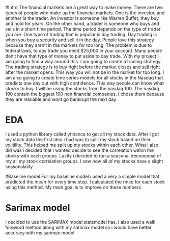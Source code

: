 #Intro
The financial markets are a great way to make money. There are two types of people who make up the financial markets. One is the investor, and another is the trader. An investor is someone like Warren Buffet, they buy and hold for years. On the other hand, a trader is someone who buys and sells in a short time period. The time period depends on the type of trader you are. One type of trading that is popular is day trading. Day trading is when you buy a security and sell it in the day. People love this strategy because they aren’t in the markets for too long. The problem is due to federal laws, to day trade you need $25,000  in your account. Many people don’t have that type of money to put aside to day trade. With my project I am going to find a way around this. I am going to create a trading strategy. The trading strategy is to buy right before the market closes and sell right after the market opens. This way you will not be in the market for too long. I am also going to create time series models for all stocks in the Nasdaq that predicts one day out with high confidence. This way people can know what stocks to buy. I will be using the stocks from the nasdaq 100. The nasdaq 100 contain the biggest 100 non financial companies. I chose them because they are relaiable and wont go bankrupt the next day.

# EDA
I used a python library called yfinance to get all my stock data. After i got my stock data the first idea i had was to split my stock based on thier volitlilty. This helped me split up my stocks within each other. What i also did was i decided that i wanted decide to see the correlation within the stocks with each groups. 
Lastly i decided to run a seasonal decompose of my all my stock correlation groups. I saw how all of my stocks have a slight seasonalality

#Baseline model
For my baseline model i used a very a simple model that predicted the mean for every time step. I calculated the rmse for each stock using this method. My main goal is to improve on these numbers


# Sarimax model
I decided to use the SARIMAX model statsmodel has. I also used a walk foreword method along with my sarimax model so i would have better accuracy with my sarimax model